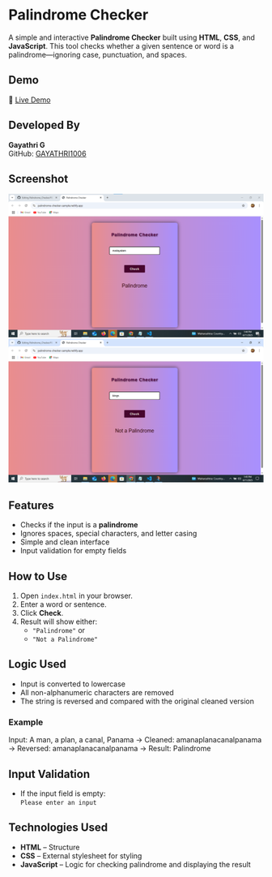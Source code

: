 # Palindrome Checker

A simple and interactive **Palindrome Checker** built using **HTML**, **CSS**, and **JavaScript**. This tool checks whether a given sentence or word is a palindrome—ignoring case, punctuation, and spaces.

## Demo

🔗 [Live Demo](https://palindrome-checker-sample.netlify.app/)  

## Developed By
**Gayathri G**  
GitHub: [GAYATHRI1006](https://github.com/GAYATHRI1006)

## Screenshot

![Palindrome Checker Screenshot](palindrome1.png)  
![Palindrome Checker Screenshot](palindrome2.png)  

## Features

- Checks if the input is a **palindrome**
- Ignores spaces, special characters, and letter casing
- Simple and clean interface
- Input validation for empty fields

## How to Use

1. Open `index.html` in your browser.
2. Enter a word or sentence.
3. Click **Check**.
4. Result will show either:
   - `"Palindrome"` or
   - `"Not a Palindrome"`

##  Logic Used

- Input is converted to lowercase
- All non-alphanumeric characters are removed
- The string is reversed and compared with the original cleaned version

### Example
Input: A man, a plan, a canal, Panama
→ Cleaned: amanaplanacanalpanama
→ Reversed: amanaplanacanalpanama
→ Result: Palindrome

## Input Validation

- If the input field is empty:  
  `Please enter an input`

## Technologies Used

- **HTML** – Structure
- **CSS** – External stylesheet for styling
- **JavaScript** – Logic for checking palindrome and displaying the result

